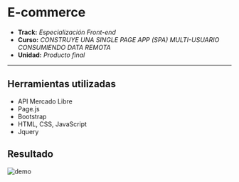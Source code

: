 # E-commerce

* **Track:** _Especialización Front-end_
* **Curso:** _CONSTRUYE UNA SINGLE PAGE APP (SPA) MULTI-USUARIO CONSUMIENDO DATA REMOTA_
* **Unidad:** _Producto final_

***

## Herramientas utilizadas
* API Mercado Libre
* Page.js 
* Bootstrap
* HTML, CSS, JavaScript
* Jquery

## Resultado
![demo](https://user-images.githubusercontent.com/32286691/36940039-692c227c-1f09-11e8-9a20-5feb639423b9.png)

